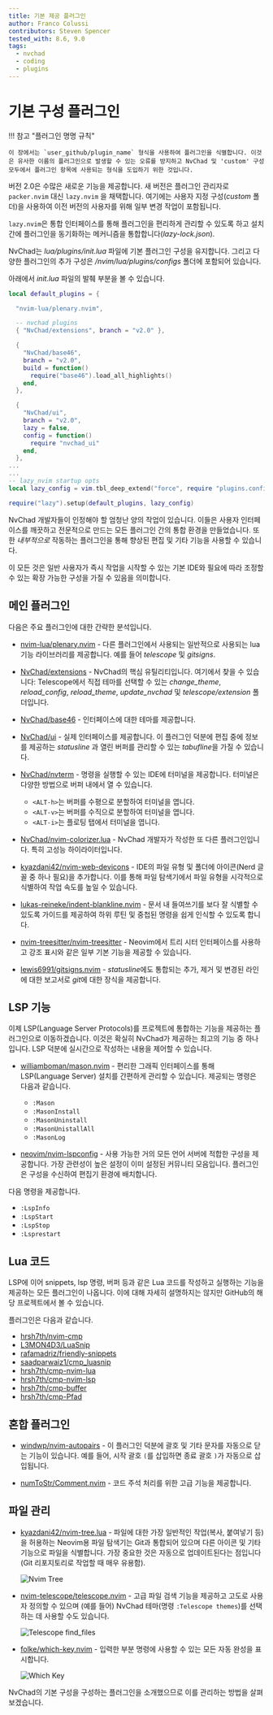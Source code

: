 ```yaml
---
title: 기본 제공 플러그인
author: Franco Colussi
contributors: Steven Spencer
tested_with: 8.6, 9.0
tags:
  - nvchad
  - coding
  - plugins
---
```


# 기본 구성 플러그인

!!! 참고 "플러그인 명명 규칙"

    이 장에서는 `user_github/plugin_name` 형식을 사용하여 플러그인을 식별합니다. 이것은 유사한 이름의 플러그인으로 발생할 수 있는 오류를 방지하고 NvChad 및 'custom' 구성 모두에서 플러그인 항목에 사용되는 형식을 도입하기 위한 것입니다.

버전 2.0은 수많은 새로운 기능을 제공합니다. 새 버전은 플러그인 관리자로 `packer.nvim` 대신 `lazy.nvim` 을 채택합니다. 여기에는 사용자 지정 구성(_custom_ 폴더)을 사용하여 이전 버전의 사용자를 위해 일부 변경 작업이 포함됩니다.

`lazy.nvim`은 통합 인터페이스를 통해 플러그인을 편리하게 관리할 수 있도록 하고 설치 간에 플러그인을 동기화하는 메커니즘을 통합합니다(_lazy-lock.json_).

NvChad는 _lua/plugins/init.lua_ 파일에 기본 플러그인 구성을 유지합니다. 그리고 다양한 플러그인의 추가 구성은 _/nvim/lua/plugins/configs_ 폴더에 포함되어 있습니다.

아래에서 _init.lua_ 파일의 발췌 부분을 볼 수 있습니다.

```lua
local default_plugins = {

  "nvim-lua/plenary.nvim",

  -- nvchad plugins
  { "NvChad/extensions", branch = "v2.0" },

  {
    "NvChad/base46",
    branch = "v2.0",
    build = function()
      require("base46").load_all_highlights()
    end,
  },

  {
    "NvChad/ui",
    branch = "v2.0",
    lazy = false,
    config = function()
      require "nvchad_ui"
    end,
  },
...
...
-- lazy_nvim startup opts
local lazy_config = vim.tbl_deep_extend("force", require "plugins.configs.lazy_nvim", config.lazy_nvim)

require("lazy").setup(default_plugins, lazy_config)
```

NvChad 개발자들이 인정해야 할 엄청난 양의 작업이 있습니다. 이들은 사용자 인터페이스를 깨끗하고 전문적으로 만드는 모든 플러그인 간의 통합 환경을 만들었습니다. 또한 *내부적으로* 작동하는 플러그인을 통해 향상된 편집 및 기타 기능을 사용할 수 있습니다.

이 모든 것은 일반 사용자가 즉시 작업을 시작할 수 있는 기본 IDE와 필요에 따라 조정할 수 있는 확장 가능한 구성을 가질 수 있음을 의미합니다.

## 메인 플러그인

다음은 주요 플러그인에 대한 간략한 분석입니다.

- [nvim-lua/plenary.nvim](https://github.com/nvim-lua/plenary.nvim) - 다른 플러그인에서 사용되는 일반적으로 사용되는 lua 기능 라이브러리를 제공합니다. 예를 들어 *telescope* 및 *gitsigns*.

- [NvChad/extensions](https://github.com/NvChad/extensions) - NvChad의 핵심 유틸리티입니다. 여기에서 찾을 수 있습니다: Telescope에서 직접 테마를 선택할 수 있는 *change_theme*, *reload_config*, *reload_theme*, *update_nvchad* 및 *telescope/extension* 폴더입니다.

- [NvChad/base46](https://github.com/NvChad/base46) - 인터페이스에 대한 테마를 제공합니다.

- [NvChad/ui](https://github.com/NvChad/ui) - 실제 인터페이스를 제공합니다. 이 플러그인 덕분에 편집 중에 정보를 제공하는 *statusline* 과 열린 버퍼를 관리할 수 있는 *tabufline*을 가질 수 있습니다.

- [NvChad/nvterm](https://github.com/NvChad/nvterm) - 명령을 실행할 수 있는 IDE에 터미널을 제공합니다. 터미널은 다양한 방법으로 버퍼 내에서 열 수 있습니다.

  - `<ALT-h>`는 버퍼를 수평으로 분할하여 터미널을 엽니다.
  - `<ALT-v>`는 버퍼를 수직으로 분할하여 터미널을 엽니다.
  - `<ALT-i>`는 플로팅 탭에서 터미널을 엽니다.

- [NvChad/nvim-colorizer.lua](https://github.com/NvChad/nvim-colorizer.lua) - NvChad 개발자가 작성한 또 다른 플러그인입니다. 특히 고성능 하이라이터입니다.

- [kyazdani42/nvim-web-devicons](https://github.com/kyazdani42/nvim-web-devicons) - IDE의 파일 유형 및 폴더에 아이콘(Nerd 글꼴 중 하나 필요)을 추가합니다. 이를 통해 파일 탐색기에서 파일 유형을 시각적으로 식별하여 작업 속도를 높일 수 있습니다.

- [lukas-reineke/indent-blankline.nvim](https://github.com/lukas-reineke/indent-blankline.nvim) - 문서 내 들여쓰기를 보다 잘 식별할 수 있도록 가이드를 제공하여 하위 루틴 및 중첩된 명령을 쉽게 인식할 수 있도록 합니다.

- [nvim-treesitter/nvim-treesitter](https://github.com/nvim-treesitter/nvim-treesitter) - Neovim에서 트리 시터 인터페이스를 사용하고 강조 표시와 같은 일부 기본 기능을 제공할 수 있습니다.

- [lewis6991/gitsigns.nvim](https://github.com/lewis6991/gitsigns.nvim) - *statusline*에도 통합되는 추가, 제거 및 변경된 라인에 대한 보고서로 *git*에 대한 장식을 제공합니다.

## LSP 기능

이제 LSP(Language Server Protocols)를 프로젝트에 통합하는 기능을 제공하는 플러그인으로 이동하겠습니다. 이것은 확실히 NvChad가 제공하는 최고의 기능 중 하나입니다. LSP 덕분에 실시간으로 작성하는 내용을 제어할 수 있습니다.

- [williamboman/mason.nvim](https://github.com/williamboman/mason.nvim) - 편리한 그래픽 인터페이스를 통해 LSP(Language Server) 설치를 간편하게 관리할 수 있습니다. 제공되는 명령은 다음과 같습니다.

  - `:Mason`
  - `:MasonInstall`
  - `:MasonUninstall`
  - `:MasonUnistallAll`
  - `:MasonLog`

- [neovim/nvim-lspconfig](https://github.com/neovim/nvim-lspconfig) - 사용 가능한 거의 모든 언어 서버에 적합한 구성을 제공합니다. 가장 관련성이 높은 설정이 이미 설정된 커뮤니티 모음입니다. 플러그인은 구성을 수신하여 편집기 환경에 배치합니다.

다음 명령을 제공합니다.

  - `:LspInfo`
  - `:LspStart`
  - `:LspStop`
  - `:Lsprestart`

## Lua 코드

LSP에 이어 snippets, lsp 명령, 버퍼 등과 같은 Lua 코드를 작성하고 실행하는 기능을 제공하는 모든 플러그인이 나옵니다. 이에 대해 자세히 설명하지는 않지만 GitHub의 해당 프로젝트에서 볼 수 있습니다.

플러그인은 다음과 같습니다.

- [hrsh7th/nvim-cmp](https://github.com/hrsh7th/nvim-cmp)
- [L3MON4D3/LuaSnip](https://github.com/L3MON4D3/LuaSnip)
- [rafamadriz/friendly-snippets](https://github.com/rafamadriz/friendly-snippets)
- [saadparwaiz1/cmp_luasnip](https://github.com/saadparwaiz1/cmp_luasnip)
- [hrsh7th/cmp-nvim-lua](https://github.com/hrsh7th/cmp-nvim-lua)
- [hrsh7th/cmp-nvim-lsp](https://github.com/hrsh7th/cmp-nvim-lsp)
- [hrsh7th/cmp-buffer](https://github.com/hrsh7th/cmp-buffer)
- [hrsh7th/cmp-Pfad](https://github.com/hrsh7th/cmp-path)

## 혼합 플러그인

- [windwp/nvim-autopairs](https://github.com/windwp/nvim-autopairs) - 이 플러그인 덕분에 괄호 및 기타 문자를 자동으로 닫는 기능이 있습니다. 예를 들어, 시작 괄호 `(`를 삽입하면 종료 괄호 `)`가 자동으로 삽입됩니다.

- [numToStr/Comment.nvim](https://github.com/numToStr/Comment.nvim) - 코드 주석 처리를 위한 고급 기능을 제공합니다.

## 파일 관리

- [kyazdani42/nvim-tree.lua](https://github.com/kyazdani42/nvim-tree.lua) - 파일에 대한 가장 일반적인 작업(복사, 붙여넣기 등)을 허용하는 Neovim용 파일 탐색기는 Git과 통합되어 있으며 다른 아이콘 및 기타 기능으로 파일을 식별합니다. 가장 중요한 것은 자동으로 업데이트된다는 점입니다(Git 리포지토리로 작업할 때 매우 유용함).

  ![Nvim Tree](../images/nvim_tree.png)

- [nvim-telescope/telescope.nvim](https://github.com/nvim-telescope/telescope.nvim) - 고급 파일 검색 기능을 제공하고 고도로 사용자 정의할 수 있으며 (예를 들어) NvChad 테마(명령 `:Telescope themes`)를 선택하는 데 사용할 수도 있습니다.

  ![Telescope find_files](../images/telescope_find_files.png)

- [folke/which-key.nvim](https://github.com/folke/which-key.nvim) - 입력한 부분 명령에 사용할 수 있는 모든 자동 완성을 표시합니다.

  ![Which Key](../images/which_key.png)

NvChad의 기본 구성을 구성하는 플러그인을 소개했으므로 이를 관리하는 방법을 살펴보겠습니다.
